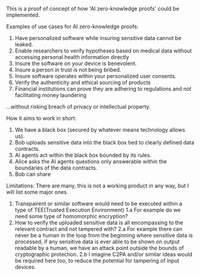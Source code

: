 This is a proof of concept of how 'AI zero-knowledge proofs' could be implemented.

Examples of use cases for AI zero-knowledge proofs:
1. Have personalized software while insuring sensitive data cannot be leaked.
2. Enable researchers to verify hypotheses based on medical data without accessing personal health information directly
3. Insure the software on your device is benevolent.
4. Insure a person in trust is not being bribed.
5. Insure software operates within your personalized user consents.
6. Verify the authenticity and ethical sourcing of products
7. Financial institutions can prove they are adhering to regulations and not facilitating money laundering

...without risking breach of privacy or intellectual property.

How it aims to work in short:
1. We have a black box (secured by whatever means technology allows us).
2. Bob uploads sensitive data into the black box tied to clearly defined data contracts.
3. AI agents act within the black box bounded by its rules.
4. Alice asks the AI agents questions only answerable within the boundaries of the data contracts.
5. Bob can share 

Limitations:
There are many, this is not a working product in any way, but I will list some major ones.
1. Transpairent or similar software would need to be executed within a type of TEE(Trusted Execution Environment)
1.a For example do we need some type of homomorphic encryption?
2. How to verify the uploaded sensitive data is all encompassing to the relevant contract and not tampered with?
2.a For example there can never be a human in the loop from the beginning where sensitive data is processed, if any sensitive data is ever able to be shown on output readable by a human, we have an attack point outside the bounds of cryptographic protection.
2.b I imagine C2PA and/or similar ideas would be required here too, to reduce the potential for tampering of input devices. 
